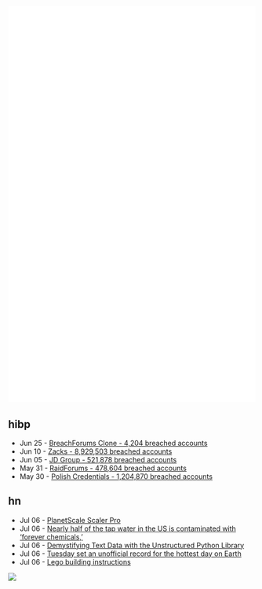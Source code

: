 ![Metrics](https://raw.githubusercontent.com/phixion/phixion/master/metrics.svg)

## hibp

<!--
for https://github.com/phixion/phixion/blob/main/.github/workflows/feeds.yml
-->
<!--START_SECTION:haveibeenpwnd-->
- Jun 25 - [BreachForums Clone - 4,204 breached accounts](https://haveibeenpwned.com/PwnedWebsites#BreachForumsClone)
- Jun 10 - [Zacks - 8,929,503 breached accounts](https://haveibeenpwned.com/PwnedWebsites#Zacks)
- Jun 05 - [JD Group - 521,878 breached accounts](https://haveibeenpwned.com/PwnedWebsites#JDGroup)
- May 31 - [RaidForums - 478,604 breached accounts](https://haveibeenpwned.com/PwnedWebsites#RaidForums)
- May 30 - [Polish Credentials - 1,204,870 breached accounts](https://haveibeenpwned.com/PwnedWebsites#PolishCredentials)
<!--END_SECTION:haveibeenpwnd-->

## hn

<!--
for https://github.com/phixion/phixion/blob/main/.github/workflows/feeds.yml
-->
<!--START_SECTION:hn-->
- Jul 06 - [PlanetScale Scaler Pro](https://planetscale.com/blog/announcing-scaler-pro)
- Jul 06 - [Nearly half of the tap water in the US is contaminated with ‘forever chemicals,’](https://www.cnn.com/2023/07/05/health/pfas-nearly-half-us-tap-water-wellness/index.html)
- Jul 06 - [Demystifying Text Data with the Unstructured Python Library](https://saeedesmaili.com/demystifying-text-data-with-the-unstructured-python-library/)
- Jul 06 - [Tuesday set an unofficial record for the hottest day on Earth](https://apnews.com/article/global-record-breaking-heat-july-27069b5380117534d78f1f40a6edc7a0)
- Jul 06 - [Lego building instructions](https://archive.org/details/lego-set-instructions)
<!--END_SECTION:hn-->

<!--
for https://yhype.me
-->
![](https://hit.yhype.me/github/profile?user_id=13013670)
